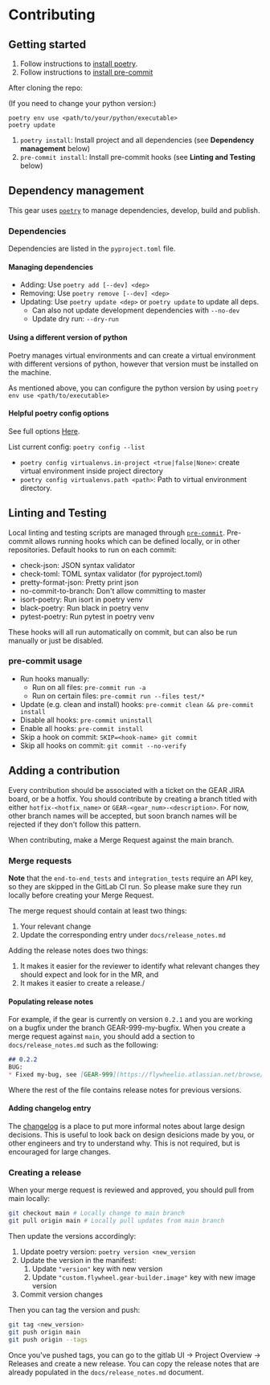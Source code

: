 # Contributing

## Getting started

1. Follow instructions to [install poetry](https://python-poetry.org/docs/#installation).
2. Follow instructions to [install pre-commit](https://pre-commit.com/#install)

After cloning the repo:

(If you need to change your python version:)

```shell
poetry env use <path/to/your/python/executable>
poetry update
```

1. `poetry install`: Install project and all dependencies (see
   __Dependency management__ below)
2. `pre-commit install`: Install pre-commit hooks (see __Linting and Testing__ below)

## Dependency management

This gear uses [`poetry`](https://python-poetry.org/) to manage dependencies,
develop, build and publish.

### Dependencies

Dependencies are listed in the `pyproject.toml` file.

#### Managing dependencies

* Adding: Use `poetry add [--dev] <dep>`
* Removing: Use `poetry remove [--dev] <dep>`
* Updating: Use `poetry update <dep>` or `poetry update` to update all deps.
  * Can also not update development dependencies with `--no-dev`
  * Update dry run: `--dry-run`

#### Using a different version of python

Poetry manages virtual environments and can create a virtual environment with
different versions of python, however that version must be installed on the machine.  

As mentioned above, you can configure the python version by using
`poetry env use <path/to/executable>`

#### Helpful poetry config options

See full options [Here](https://python-poetry.org/docs/configuration/#available-settings).

List current config: `poetry config --list`

* `poetry config virtualenvs.in-project <true|false|None>`: create virtual environment
inside project directory
* `poetry config virtualenvs.path <path>`: Path to virtual environment directory.

## Linting and Testing

Local linting and testing scripts are managed through
[`pre-commit`](https://pre-commit.com/).
Pre-commit allows running hooks which can be defined locally, or in other
repositories. Default hooks to run on each commit:

* check-json: JSON syntax validator
* check-toml: TOML syntax validator (for pyproject.toml)
* pretty-format-json: Pretty print json
* no-commit-to-branch: Don't allow committing to master
* isort-poetry: Run isort in poetry venv
* black-poetry: Run black in poetry venv
* pytest-poetry: Run pytest in poetry venv

These hooks will all run automatically on commit, but can also be run manually
or just be disabled.

### pre-commit usage

* Run hooks manually:
  * Run on all files: `pre-commit run -a`
  * Run on certain files: `pre-commit run --files test/*`
* Update (e.g. clean and install) hooks: `pre-commit clean && pre-commit install`
* Disable all hooks: `pre-commit uninstall`
* Enable all hooks: `pre-commit install`
* Skip a hook on commit: `SKIP=<hook-name> git commit`
* Skip all hooks on commit: `git commit --no-verify`

## Adding a contribution

Every contribution should be associated with a ticket on the GEAR JIRA board, or be a
hotfix.  You should contribute by creating a branch titled with either
`hotfix-<hotfix_name>` or `GEAR-<gear_num>-<description>`.  For now, other branch names
will be accepted, but soon branch names will be rejected if they don't follow this pattern.

When contributing, make a Merge Request against the main branch.

### Merge requests

__Note__ that the `end-to-end_tests` and `integration_tests` require an API key, so
they are skipped in the GitLab CI run. So please make sure they run locally before
creating your Merge Request.

The merge request should contain at least two things:

1. Your relevant change
2. Update the corresponding entry under `docs/release_notes.md`

Adding the release notes does two things:

1. It makes it easier for the reviewer to identify what relevant changes they should
expect and look for in the MR, and
2. It makes it easier to create a release./

#### Populating release notes

For example, if the gear is currently on version `0.2.1` and you are working on a bugfix
under the branch GEAR-999-my-bugfix.  When you create a merge request against `main`,
you should add a section to `docs/release_notes.md` such as the following:

```markdown
## 0.2.2
BUG:
* Fixed my-bug, see [GEAR-999](https://flywheelio.atlassian.net/browse/GEAR-999)

```

Where the rest of the file contains release notes for previous versions.

#### Adding changelog entry

The [changelog](./docs/changelog.md) is a place to put more informal notes about large
design decisions.  This is useful to look back on design desicions made by you, or other
engineers and try to understand why. This is not required, but is encouraged for large
changes.

### Creating a release

When your merge request is reviewed and approved, you should pull from main locally:

```bash
git checkout main # Locally change to main branch
git pull origin main # Locally pull updates from main branch
```

Then update the versions accordingly:

1. Update poetry version: `poetry version <new_version`
2. Update the version in the manifest:
    1. Update `"version"` key with new version
    2. Update `"custom.flywheel.gear-builder.image"` key with new image version
3. Commit version changes

Then you can tag the version and push:

```bash
git tag <new_version>
git push origin main
git push origin --tags
```

Once you've pushed tags, you can go to the gitlab UI -> Project Overview -> Releases
and create a new release.  You can copy the release notes that are already populated in
the `docs/release_notes.md` document.

